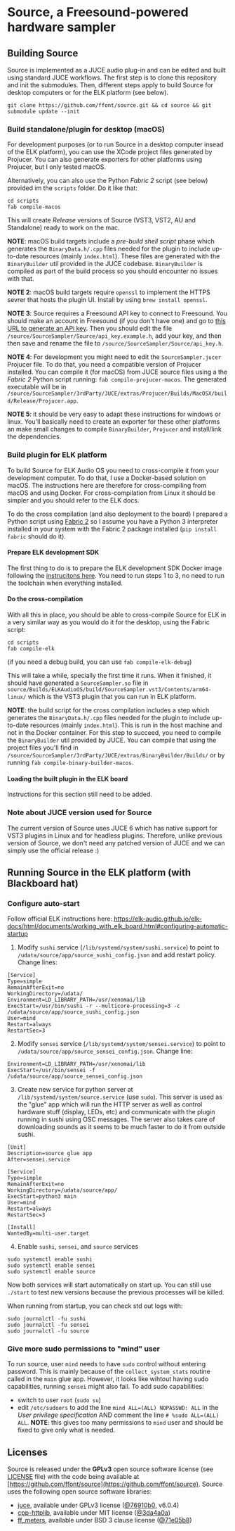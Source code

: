 # Source, a Freesound-powered hardware sampler


## Building Source

Source is implemented as a JUCE audio plug-in and can be edited and built using standard JUCE workflows. The first step is to clone this repository and init the submodules. Then, different steps apply to build Source for desktop computers or for the ELK platform (see below).

```
git clone https://github.com/ffont/source.git && cd source && git submodule update --init
```


### Build standalone/plugin for desktop (macOS)

For development purposes (or to run Source in a desktop computer insead of the ELK platform), you can use the XCode project files generated by Projucer. You can also generate exporters for other platforms using Projucer, but I only tested macOS.

Alternatively, you can also use the Python *Fabric 2* script (see below) provided im the `scripts` folder. Do it like that:

```
cd scripts
fab compile-macos
```

This will create *Release* versions of Source (VST3, VST2, AU and Standalone) ready to work on the mac.

**NOTE**: macOS build targets include a *pre-build shell script* phase which generates the `BinaryData.h/.cpp` files needed for the plugin to include up-to-date resources (mainly `index.html`). These files are generated with the `BinaryBuilder` util provided in the JUCE codebase. `BinaryBuilder` is compiled as part of the build process so you should encounter no issues with that.

**NOTE 2**: macOS build targets require `openssl` to implement the HTTPS sevrer that hosts the plugin UI. Install by using `brew install openssl`.

**NOTE 3**: Source requires a Freesound API key to connect to Freesound. You should make an account in Freesound (if you don't have one) and go to [this URL to generate an APi key](https://freesound.org/apiv2/apply). Then you should edit the file `/source/SourceSampler/Source/api_key.example.h`, add your key, and then then save and rename the file to `/source/SourceSampler/Source/api_key.h`.

**NOTE 4**: For development you might need to edit the `SourceSampler.jucer` Projucer file. To do that, you need a compatible version of Projucer installed. You can compile it (for macOS) from JUCE source files using a the *Fabric 2* Python script running: `fab compile-projucer-macos`. The generated executable will be in `/source/SourceSampler/3rdParty/JUCE/extras/Projucer/Builds/MacOSX/build/Release/Projucer.app`.

**NOTE 5**: it should be very easy to adapt these instructions for windows or linux. You'll basically need to create an exporter for these other platforms an make small changes to compile `BinaryBuilder`, `Projucer` and install/link the dependencies.


### Build plugin for ELK platform

To build Source for ELK Audio OS you need to cross-compile it from your development computer. To do that, I use a Docker-based solution on macOS. The instructions here are therefore for cross-compiling from macOS and using Docker. For cross-compilation from Linux it should be simpler and you should refer to the ELK docs.

To do the cross compilation (and also deployment to the board) I prepared a Python script using [Fabric 2](http://www.fabfile.org) so I assume you have a Python 3 interpreter installed in your system with the Fabric 2 package installed (`pip install fabric` should do it).


#### Prepare ELK development SDK

The first thing to do is to prepare the ELK development SDK Docker image following the [instrucitons here](https://github.com/elk-audio/elkpi-sdk/blob/master/running_docker_container_on_macos.md). You need to run steps 1 to 3, no need to run the toolchain when everything installed.


#### Do the cross-compilation

With all this in place, you should be able to cross-compile Source for ELK in a very similar way as you would do it for the desktop, using the Fabric script:

```
cd scripts
fab compile-elk
```

(if you need a debug build, you can use `fab compile-elk-debug`)

This will take a while, specially the first time it runs. When it finished, it should have generated a `SourceSampler.so` file in `source/Builds/ELKAudioOS/build/SourceSampler.vst3/Contents/arm64-linux/` which is the VST3 plugin that you can run in ELK platform.

**NOTE**: the build script for the cross compilation includes a step which generates the `BinaryData.h/.cpp` files needed for the plugin to include up-to-date resources (mainly `index.html`). This is run in the host machine and not in the Docker container. For this step to succeed, you need to compile the  `BinaryBuilder` util provided by JUCE. You can compile that using the project files you'll find in `/source/SourceSampler/3rdParty/JUCE/extras/BinaryBuilder/Builds/` or by running `fab compile-binary-builder-macos`.


#### Loading the built plugin in the ELK board

Instructions for this section still need to be added.


### Note about JUCE version used for Source

The current version of Source uses JUCE 6 which has native support for VST3 plugins in Linux and for headless plugins. Therefore, unlike previous version of Source, we don't need any patched version of JUCE and we can simply use the official release :)


## Running Source in the ELK platform (with Blackboard hat)

### Configure auto-start

Follow official ELK instructions here: https://elk-audio.github.io/elk-docs/html/documents/working_with_elk_board.html#configuring-automatic-startup

1) Modify `sushi` service (`/lib/systemd/system/sushi.service`) to point to `/udata/source/app/source_sushi_config.json` and add restart policy. Change lines:

```
[Service]
Type=simple
RemainAfterExit=no
WorkingDirectory=/udata/
Environment=LD_LIBRARY_PATH=/usr/xenomai/lib
ExecStart=/usr/bin/sushi -r --multicore-processing=3 -c /udata/source/app/source_sushi_config.json
User=mind
Restart=always
RestartSec=3
```

2) Modify `sensei` service (`/lib/systemd/system/sensei.service`) to point to `/udata/source/app/source_sensei_config.json`. Change line:

```
Environment=LD_LIBRARY_PATH=/usr/xenomai/lib
ExecStart=/usr/bin/sensei -f /udata/source/app/source_sensei_config.json
```

3) Create new service for python server at `/lib/systemd/system/source.service` (use `sudo`). This server is used as the "glue" app which will run the HTTP server as well as control hardware stuff (display, LEDs, etc) and communicate with the plugin running in sushi using OSC messages. The server 
also takes care of downloading sounds as it seems to be much faster to do it from outside sushi.

```
[Unit]
Description=source glue app
After=sensei.service

[Service]
Type=simple
RemainAfterExit=no
WorkingDirectory=/udata/source/app/
ExecStart=python3 main
User=mind
Restart=always
RestartSec=3

[Install]
WantedBy=multi-user.target
```

4) Enable `sushi`, `sensei`, and `source` services

```
sudo systemctl enable sushi
sudo systemctl enable sensei
sudo systemctl enable source
```

Now both services will start automatically on start up. You can still use `./start` to test new versions because the previous processes will be killed.

When running from startup, you can check std out logs with:

```
sudo journalctl -fu sushi
sudo journalctl -fu sensei
sudo journalctl -fu source
```

### Give more sudo permissions to "mind" user

To run source, user `mind` needs to have `sudo` control without entering password. This is mainly because of the `collect_system_stats` routine called in the `main` glue app. However, it looks like wihtout having sudo capabilities,
running `sensei` might also fail. To add sudo capabilities:

 * switch to user `root` (`sudo su`)
 * edit `/etc/sudoers` to add the line `mind ALL=(ALL) NOPASSWD: ALL` in the *User privilege specification* AND comment the line `# %sudo ALL=(ALL) ALL`. **NOTE**: this gives too many permissions to `mind` user and should be fixed to give only what is needed.
    
    
## Licenses

Source is released under the **GPLv3** open source software license (see [LICENSE](https://github.com/ffont/source/blob/master/LICENSE) file) with the code being available at  [https://github.com/ffont/source](https://github.com/ffont/source). Source uses the following open source software libraries: 

* [juce](https://juce.com), available under GPLv3 license ([@76910b0](https://github.com/juce-framework/JUCE/tree/b8206e3604ebaca64779bf19f1613c373b9adf4f), v6.0.4)
* [cpp-httplib](https://github.com/yhirose/cpp-httplib), available under MIT license ([@3da4a0a](https://github.com/yhirose/cpp-httplib/tree/3da4a0a))
* [ff_meters](https://github.com/ffAudio/ff_meters), available under BSD 3 clause license ([@71e05b8](https://github.com/ffAudio/ff_meters/commit/71e05b8f93ec3643fc7268b8da65d7b98bdefdf8))

